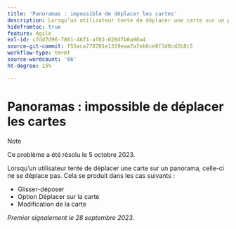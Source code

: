 ```yaml
---
title: 'Panoramas : impossible de déplacer les cartes'
description: Lorsqu’un utilisateur tente de déplacer une carte sur un panorama, celle-ci ne se déplace pas.
hidefromtoc: true
feature: Agile
exl-id: cfdd7d96-7861-4671-af02-028dfb0a90a4
source-git-commit: f55aca778701e1319eaa7a7eb6ce8f3d0cd2b8c5
workflow-type: tm+mt
source-wordcount: '66'
ht-degree: 15%

---
```


# Panoramas : impossible de déplacer les cartes

>[!NOTE]
>
>Ce problème a été résolu le 5 octobre 2023.

Lorsqu’un utilisateur tente de déplacer une carte sur un panorama, celle-ci ne se déplace pas. Cela se produit dans les cas suivants :

* Glisser-déposer
* Option Déplacer sur la carte
* Modification de la carte

_Premier signalement le 28 septembre 2023._
